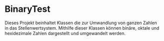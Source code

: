 # BinaryTest

Dieses Projekt beinhaltet Klassen die zur Umwandlung von ganzen Zahlen in das Stellenwertsystem. Mithilfe dieser Klassen können binäre, oktale und hexidezimale Zahlen dargestellt und umgewandelt werden.
